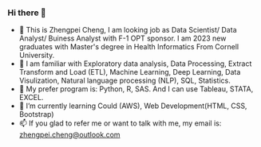 ### Hi there 👋

<!--
**kouji175/kouji175** is a ✨ _special_ ✨ repository because its `README.md` (this file) appears on your GitHub profile.

Here are some ideas to get you started:

- 🔭 I’m currently working on ...
- 🌱 I’m currently learning ...
- 👯 I’m looking to collaborate on ...
- 🤔 I’m looking for help with ...
- 💬 Ask me about ...
- 📫 How to reach me: ...
- 😄 Pronouns: ...
- ⚡ Fun fact: ...
-->
- 🤔 This is Zhengpei Cheng, I am looking job as Data Scientist/ Data Analyst/ Buiness Analyst with F-1 OPT sponsor. I am 2023 new graduates with Master's degree in Health Informatics From Cornell University. 
- 🔭 I am familiar with Exploratory data analysis, Data Processing, Extract Transform and Load (ETL), Machine Learning, Deep Learning, Data Visulization, Natural language processing (NLP), SQL, Statistics. 
- 💬 My prefer program is: Python, R, SAS. And I can use Tableau, STATA, EXCEL.
- 🌱 I’m currently learning Could (AWS), Web Development(HTML, CSS, Bootstrap)
- 📫 If you glad to refer me or want to talk with me, my email is: zhengpei.cheng@outlook.com
